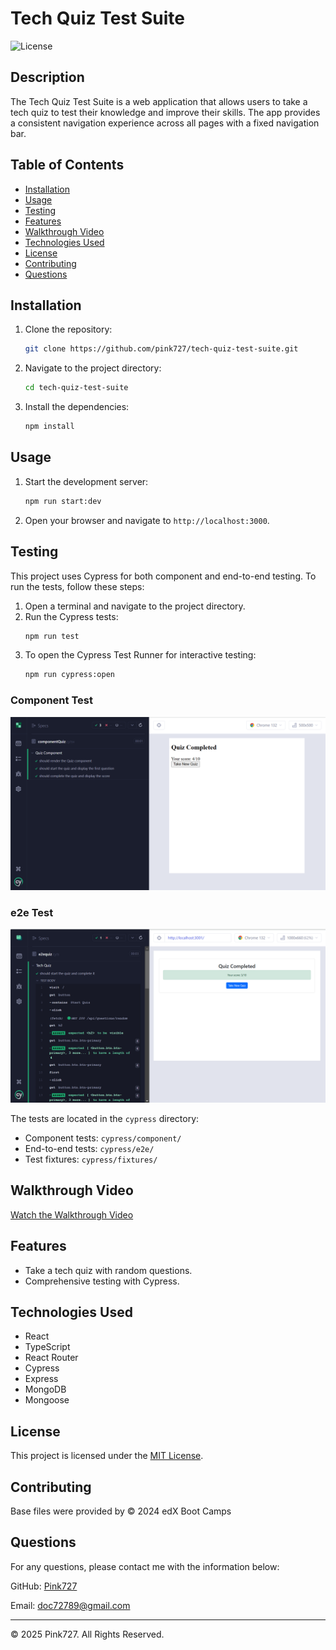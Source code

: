
# Tech Quiz Test Suite

![License](https://img.shields.io/badge/license-MIT-blue.svg)

## Description

The Tech Quiz Test Suite is a web application that allows users to take a tech quiz to test their knowledge and improve their skills. The app provides a consistent navigation experience across all pages with a fixed navigation bar.

## Table of Contents

- [Installation](#installation)
- [Usage](#usage)
- [Testing](#testing)
- [Features](#features)
- [Walkthrough Video](#walkthrough-video)
- [Technologies Used](#technologies-used)
- [License](#license)
- [Contributing](#contributing)
- [Questions](#questions)

## Installation

1. Clone the repository:
   ```bash
   git clone https://github.com/pink727/tech-quiz-test-suite.git
   ```
2. Navigate to the project directory:
   ```bash
   cd tech-quiz-test-suite
   ```
3. Install the dependencies:
   ```bash
   npm install
   ```

## Usage

1. Start the development server:
   ```bash
   npm run start:dev
   ```
2. Open your browser and navigate to `http://localhost:3000`.

## Testing

This project uses Cypress for both component and end-to-end testing. To run the tests, follow these steps:

1. Open a terminal and navigate to the project directory.
2. Run the Cypress tests:
   ```bash
   npm run test
   ```
3. To open the Cypress Test Runner for interactive testing:
   ```bash
   npm run cypress:open
   ```
### Component Test

![Component Test](./assets/componenttest.PNG)

### e2e Test

![e2e Test](./assets/e2etest.PNG)

The tests are located in the `cypress` directory:
- Component tests: `cypress/component/`
- End-to-end tests: `cypress/e2e/`
- Test fixtures: `cypress/fixtures/`


## Walkthrough Video

[Watch the Walkthrough Video](https://www.youtube.com/watch?v=s1wiUKYsbw4)


## Features

- Take a tech quiz with random questions.
- Comprehensive testing with Cypress.



## Technologies Used

- React
- TypeScript
- React Router
- Cypress
- Express
- MongoDB
- Mongoose

## License

This project is licensed under the [MIT License](https://opensource.org/license/mit).

## Contributing

Base files were provided by © 2024 edX Boot Camps

## Questions

For any questions, please contact me with the information below:

GitHub: [Pink727](https://github.com/pink727)

Email: doc72789@gmail.com

____________________________________
© 2025 Pink727. All Rights Reserved.
